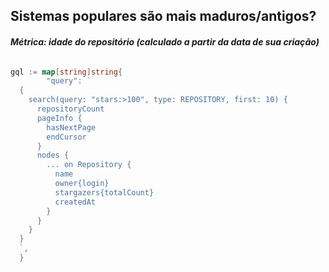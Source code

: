 ## Sistemas populares são mais maduros/antigos?

#### _Métrica: idade do repositório (calculado a partir da data de sua criação)_

```go

gql := map[string]string{
		"query": `
  {
    search(query: "stars:>100", type: REPOSITORY, first: 10) {
      repositoryCount
      pageInfo {
        hasNextPage
        endCursor
      }
      nodes {
        ... on Repository {
          name
          owner{login}
          stargazers{totalCount}
          createdAt
        }
      }
    }
  }
  `,
  }

```
